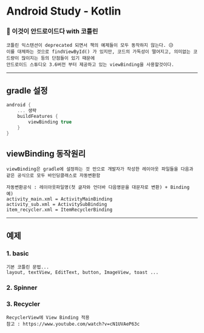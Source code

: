 
# Android Study - Kotlin   

### 📗 이것이 안드로이드다 with 코틀린  
 
    코틀린 익스텐션이 deprecated 되면서 책의 예제들이 모두 동작하지 않는다. 😥
    이를 대체하는 것으로 findViewById() 가 있지만, 코드의 가독성이 떨어지고, 의미없는 코드량이 많이지는 등의 단점들이 있기 때문에
    안드로이드 스튜디오 3.6버전 부터 제공하고 있는 viewBinding을 사용할것이다.
    
---

## gradle 설정
```kotlin
android {
    ... 생략
    buildFeatures {
        viewBinding true
    }
}
```

## viewBinding 동작원리
    viewBinding은 gradle에 설정하는 것 만으로 개발자가 작성한 레이아웃 파일들을 다음과 같은 공식으로 모두 바인딩클래스로 자동변환함

    자동변환공식 : 레이아웃파일명(첫 글자와 언더바 다음영문을 대문자로 변환) + Binding
    예)
    activity_main.xml = ActivityMainBinding
    activity_sub.xml = ActivitySubBinding
    item_recycler.xml = ItemRecyclerBinding
    
    
---
## 예제

### 1. basic  
    기본 코틀린 문법...
    layout, textView, EditText, button, ImageView, toast ...

### 2. Spinner


### 3. Recycler
    RecyclerView에 View Binding 적용
    참고 : https://www.youtube.com/watch?v=cN1UVAeP63c
